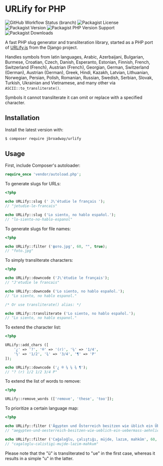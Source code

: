 # URLify for PHP

![GitHub Workflow Status (branch)](https://img.shields.io/github/workflow/status/jbroadway/urlify/Continuous%20Integration/master)
![Packagist License](https://img.shields.io/packagist/l/jbroadway/urlify)
![Packagist Version](https://img.shields.io/packagist/v/jbroadway/urlify)
![Packagist PHP Version Support](https://img.shields.io/packagist/php-v/jbroadway/urlify)
![Packagist Downloads](https://img.shields.io/packagist/dt/jbroadway/urlify)

A fast PHP slug generator and transliteration library, started as a PHP port of
[URLify.js](https://github.com/django/django/blob/master/django/contrib/admin/static/admin/js/urlify.js)
from the Django project.

Handles symbols from latin languages, Arabic, Azerbaijani, Bulgarian, Burmese, Croatian, Czech, Danish, Esperanto,
Estonian, Finnish, French, Switzerland (French), Austrian (French), Georgian, German, Switzerland (German),
Austrian (German), Greek, Hindi, Kazakh, Latvian, Lithuanian, Norwegian, Persian, Polish, Romanian, Russian, Swedish,
Serbian, Slovak, Turkish, Ukrainian and Vietnamese, and many other via `ASCII::to_transliterate()`.

Symbols it cannot transliterate it can omit or replace with a specified character.

## Installation

Install the latest version with:

```bash
$ composer require jbroadway/urlify
```

## Usage

First, include Composer's autoloader:

```php
require_once 'vendor/autoload.php';
```

To generate slugs for URLs:

```php
<?php

echo URLify::slug (' J\'étudie le français ');
// "jetudie-le-francais"

echo URLify::slug ('Lo siento, no hablo español.');
// "lo-siento-no-hablo-espanol"
```

To generate slugs for file names:

```php
<?php

echo URLify::filter ('фото.jpg', 60, "", true);
// "foto.jpg"
```

To simply transliterate characters:

```php
<?php

echo URLify::downcode ('J\'étudie le français');
// "J'etudie le francais"

echo URLify::downcode ('Lo siento, no hablo español.');
// "Lo siento, no hablo espanol."

/* Or use transliterate() alias: */

echo URLify::transliterate ('Lo siento, no hablo español.');
// "Lo siento, no hablo espanol."
```

To extend the character list:

```php
<?php

URLify::add_chars ([
	'¿' => '?', '®' => '(r)', '¼' => '1/4',
	'½' => '1/2', '¾' => '3/4', '¶' => 'P'
]);

echo URLify::downcode ('¿ ® ¼ ¼ ¾ ¶');
// "? (r) 1/2 1/2 3/4 P"
```

To extend the list of words to remove:

```php
<?php

URLify::remove_words (['remove', 'these', 'too']);
```

To prioritize a certain language map:

```php
<?php

echo URLify::filter ('Ägypten und Österreich besitzen wie üblich ein Übermaß an ähnlich öligen Attachés', 60, 'de');
// "aegypten-und-oesterreich-besitzen-wie-ueblich-ein-uebermass-aehnlich-oeligen-attaches"

echo URLify::filter ('Cağaloğlu, çalıştığı, müjde, lazım, mahkûm', 60, 'tr');
// "cagaloglu-calistigi-mujde-lazim-mahkum"
```

Please note that the "ü" is transliterated to "ue" in the first case, whereas it results in a simple "u" in the latter.
